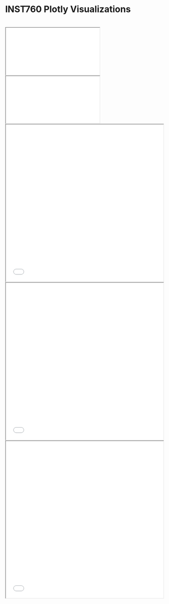 # INST760 Plotly Visualizations
<div class="container-fluid" style="margin-top:40px">
<iframe src="Max_Crimes_in_day.png"></iframe>
<iframe src="top3_crimes_by_year.png"></iframe>
<iframe src="yearly_monthly crime rate comparsion.html" width="100%" height="500"></iframe>
<iframe src="yearly_marijuana_usage.html" width="100%" height="500"></iframe>
<iframe src="yearly_crime_rate.html" width="100%" height="500"></iframe>
</div>